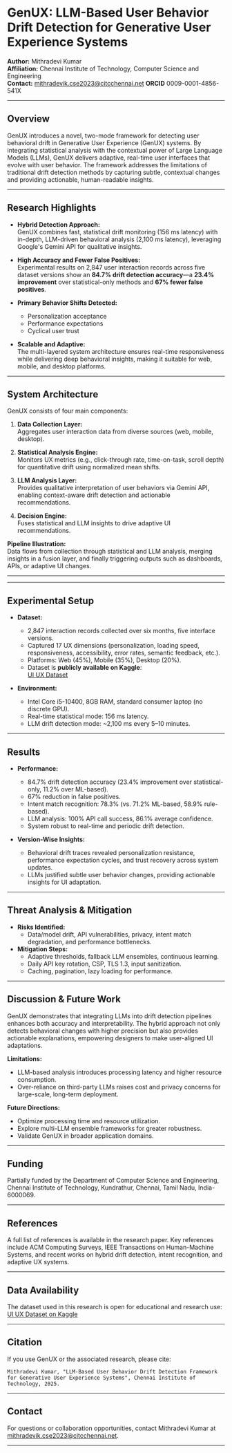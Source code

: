 # GenUX: LLM-Based User Behavior Drift Detection for Generative User Experience Systems

**Author:** Mithradevi Kumar  
**Affiliation:** Chennai Institute of Technology, Computer Science and Engineering  
**Contact:** mithradevik.cse2023@citcchennai.net
**ORCID** 0009-0001-4856-541X

---

## Overview

GenUX introduces a novel, two-mode framework for detecting user behavioral drift in Generative User Experience (GenUX) systems. By integrating statistical analysis with the contextual power of Large Language Models (LLMs), GenUX delivers adaptive, real-time user interfaces that evolve with user behavior. The framework addresses the limitations of traditional drift detection methods by capturing subtle, contextual changes and providing actionable, human-readable insights.

---

## Research Highlights

- **Hybrid Detection Approach:**  
  GenUX combines fast, statistical drift monitoring (156 ms latency) with in-depth, LLM-driven behavioral analysis (2,100 ms latency), leveraging Google's Gemini API for qualitative insights.

- **High Accuracy and Fewer False Positives:**  
  Experimental results on 2,847 user interaction records across five dataset versions show an **84.7% drift detection accuracy**—a **23.4% improvement** over statistical-only methods and **67% fewer false positives**.

- **Primary Behavior Shifts Detected:**  
  - Personalization acceptance
  - Performance expectations
  - Cyclical user trust

- **Scalable and Adaptive:**  
  The multi-layered system architecture ensures real-time responsiveness while delivering deep behavioral insights, making it suitable for web, mobile, and desktop platforms.

---

## System Architecture

GenUX consists of four main components:

1. **Data Collection Layer:**  
   Aggregates user interaction data from diverse sources (web, mobile, desktop).

2. **Statistical Analysis Engine:**  
   Monitors UX metrics (e.g., click-through rate, time-on-task, scroll depth) for quantitative drift using normalized mean shifts.

3. **LLM Analysis Layer:**  
   Provides qualitative interpretation of user behaviors via Gemini API, enabling context-aware drift detection and actionable recommendations.

4. **Decision Engine:**  
   Fuses statistical and LLM insights to drive adaptive UI recommendations.

**Pipeline Illustration:**  
Data flows from collection through statistical and LLM analysis, merging insights in a fusion layer, and finally triggering outputs such as dashboards, APIs, or adaptive UI changes.

---


---

## Experimental Setup

- **Dataset:**  
  - 2,847 interaction records collected over six months, five interface versions.
  - Captured 17 UX dimensions (personalization, loading speed, responsiveness, accessibility, error rates, semantic feedback, etc.).
  - Platforms: Web (45%), Mobile (35%), Desktop (20%).
  - Dataset is **publicly available on Kaggle**:  
    [UI UX Dataset](https://www.kaggle.com/datasets/mdatikurrahman3111/ui-ux-dataset)

- **Environment:**  
  - Intel Core i5-10400, 8GB RAM, standard consumer laptop (no discrete GPU).
  - Real-time statistical mode: 156 ms latency.
  - LLM drift detection mode: ~2,100 ms every 5–10 minutes.

---

## Results

- **Performance:**  
  - 84.7% drift detection accuracy (23.4% improvement over statistical-only, 11.2% over ML-based).
  - 67% reduction in false positives.
  - Intent match recognition: 78.3% (vs. 71.2% ML-based, 58.9% rule-based).
  - LLM analysis: 100% API call success, 86.1% average confidence.
  - System robust to real-time and periodic drift detection.

- **Version-Wise Insights:**  
  - Behavioral drift traces revealed personalization resistance, performance expectation cycles, and trust recovery across system updates.
  - LLMs justified subtle user behavior changes, providing actionable insights for UI adaptation.

---

## Threat Analysis & Mitigation

- **Risks Identified:**  
  - Data/model drift, API vulnerabilities, privacy, intent match degradation, and performance bottlenecks.
- **Mitigation Steps:**  
  - Adaptive thresholds, fallback LLM ensembles, continuous learning.
  - Daily API key rotation, CSP, TLS 1.3, input sanitization.
  - Caching, pagination, lazy loading for performance.

---

## Discussion & Future Work

GenUX demonstrates that integrating LLMs into drift detection pipelines enhances both accuracy and interpretability. The hybrid approach not only detects behavioral changes with higher precision but also provides actionable explanations, empowering designers to make user-aligned UI adaptations.

**Limitations:**  
- LLM-based analysis introduces processing latency and higher resource consumption.
- Over-reliance on third-party LLMs raises cost and privacy concerns for large-scale, long-term deployment.

**Future Directions:**  
- Optimize processing time and resource utilization.
- Explore multi-LLM ensemble frameworks for greater robustness.
- Validate GenUX in broader application domains.

---

## Funding

Partially funded by the Department of Computer Science and Engineering, Chennai Institute of Technology, Kundrathur, Chennai, Tamil Nadu, India-6000069.

---

## References

A full list of references is available in the research paper. Key references include ACM Computing Surveys, IEEE Transactions on Human-Machine Systems, and recent works on hybrid drift detection, intent recognition, and adaptive UX systems.

---

## Data Availability

The dataset used in this research is open for educational and research use:  
[UI UX Dataset on Kaggle](https://www.kaggle.com/datasets/mdatikurrahman3111/ui-ux-dataset)

---

## Citation

If you use GenUX or the associated research, please cite:

```
Mithradevi Kumar, "LLM-Based User Behavior Drift Detection Framework for Generative User Experience Systems", Chennai Institute of Technology, 2025.
```

---

## Contact

For questions or collaboration opportunities, contact Mithradevi Kumar at mithradevik.cse2023@citcchennai.net.

---
